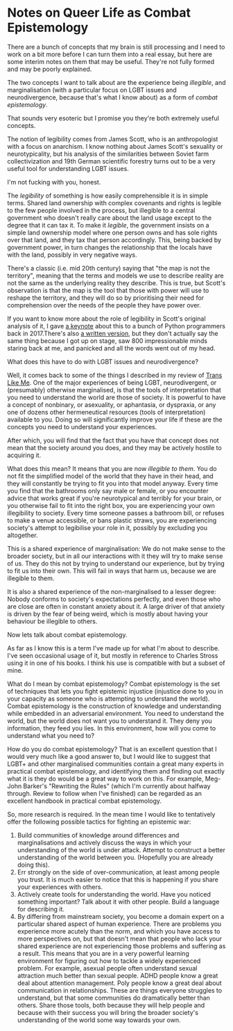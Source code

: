 # Notes on Queer Life as Combat Epistemology

There are a bunch of concepts that my brain is still processing and I need to work on a bit more before I can turn them into a real essay,
but here are some interim notes on them that may be useful. They're not fully formed and may be poorly explained.

The two concepts I want to talk about are the experience being *illegible*,
and marginalisation (with a particular focus on LGBT issues and neurodivergence, because that's what I know about) as a form of *combat epistemology*.

That sounds very esoteric but I promise you they're both extremely useful concepts.

The notion of legibility comes from James Scott, who is an anthropologist with a focus on anarchism.
I know nothing about James Scott's sexuality or neurotypicality, but his analysis of the similarities between Soviet farm collectivization and 19th German scientific forestry turns out to be a very useful tool for understanding LGBT issues.

I'm not fucking with you, honest.

The *legibility* of something is how easily comprehensible it is in simple terms. Shared land ownership with complex covenants and rights is legible to the few people involved in the process, but illegible to a central government who doesn't really care about the land usage except to the degree that it can tax it. To make it *legible*, the government insists on a simple land ownership model where one person owns and has sole rights over that land, and they tax that person accordingly. This, being backed by government power, in turn changes the relationship that the locals have with the land, possibly in very negative ways.

There's a classic (i.e. mid 20th century) saying that "the map is not the territory", meaning that the terms and models we use to describe reality are not the same as the underlying reality they describe.
This is true, but Scott's observation is that the map is the tool that those with power will use to reshape the territory,
and they will do so by prioritising their need for comprehension over the needs of the people they have power over.

If you want to know more about the role of legibility in Scott's original analysis of it, I gave [a keynote](https://www.youtube.com/watch?v=F8mi1LxtOAc) about this to a bunch of Python programmers back in 2017.There's also [a written version](https://www.drmaciver.com/2017/11/shaping-the-world/), but they don't actually say the same thing because I got up on stage, saw 800 impressionable minds staring back at me, and panicked and all the words went out of my head.

What does this have to do with LGBT issues and neurodivergence?

Well, it comes back to some of the things I described in my review of [Trans Like Me](https://notebook.drmaciver.com/posts/2018-11-12-06:24.html).
One of the major experiences of being LGBT, neurodivergent, or (presumably) otherwise marginalised,
is that the tools of interpretation that you need to understand the world are those of society.
It is powerful to have a concept of nonbinary, or asexuality, or aphantasia, or dyspraxia, or any one of dozens other hermeneutical resources (tools of interpretation) available to you.
Doing so will significantly improve your life if these are the concepts you need to understand your experiences.

After which, you will find that the fact that you have that concept does not mean that the society around you does,
and they may be actively hostile to acquiring it.

What does this mean? It means that you are now *illegible to them*. You do not fit the simplified model of the world that they have in their head,
and they will constantly be trying to fit you into that model anyway.
Every time you find that the bathrooms only say male or female, or you encounter advice that works great if you're neurotypical and terribly for your brain,
or you otherwise fail to fit into the right box, you are experiencing your own illegibility to society.
Every time someone passes a bathroom bill, or refuses to make a venue accessible, or bans plastic straws, you are experiencing society's attempt to legibilise your role in it,
possibly by excluding you altogether.

This is a shared experience of marginalisation: We do not make sense to the broader society, but in all our interactions with it they will try to make sense of us.
They do this not by trying to understand our experience, but by trying to fit us into their own.
This will fail in ways that harm us, because we are illegible to them.

It is also a shared experience of the non-marginalised to a lesser degree: Nobody conforms to society's expectations perfectly, and even those who are close are often in constant anxiety about it.
A large driver of that anxiety is driven by the fear of being weird, which is mostly about having your behaviour be illegible to others.

Now lets talk about combat epistemology.

As far as I know this is a term I've made up for what I'm about to describe. I've seen occasional usage of it, but mostly in reference to Charles Stross using it in one of his books.
I think his use is compatible with but a subset of mine.

What do I mean by combat epistemology?
Combat epistemology is the set of techniques that lets you fight epistemic injustice (injustice done to you in your capacity as someone who is attempting to understand the world).
Combat epistemology is the construction of knowledge and understanding while embedded in an adversarial environment.
You need to understand the world, but the world does not want you to understand it.
They deny you information, they feed you lies.
In this environment, how will you come to understand what you need to?

How do you do combat epistemology?
That is an excellent question that I would very much like a good answer to,
but I would like to suggest that LGBT+ and other marginalised communities contain a great many experts in practical combat epistemology,
and identifying them and finding out exactly what it is they do would be a great way to work on this.
For example, Meg-John Barker's "Rewriting the Rules" (which I'm currently about halfway through. Review to follow when I've finished) can be regarded as an excellent handbook in practical combat epistemology.

So, more research is required. In the mean time I would like to tentatively offer the following possible tactics for fighting an epistemic war:

1. Build communities of knowledge around differences and marginalisations and actively discuss the ways in which your understanding of the world is under attack. Attempt to construct a better understanding of the world between you. (Hopefully you are already doing this).
2. Err strongly on the side of over-communication, at least among people you trust. It is much easier to notice that this is happening if you share your experiences with others.
3. Actively create tools for understanding the world. Have you noticed something important? Talk about it with other people. Build a language for describing it.
4. By differing from mainstream society, you become a domain expert on a particular shared aspect of human experience. There are problems you experience more acutely than the norm, and which you have access to more perspectives on, but that doesn't mean that people who lack your shared experience are not experiencing those problems and suffering as a result. This means that you are in a very powerful learning environment for figuring out how to tackle a widely experienced problem. For example, asexual people often understand sexual attraction much better than sexual people. ADHD people know a great deal about attention management. Poly people know a great deal about communication in relationships. These are things everyone struggles to understand, but that some communities do dramatically better than others. Share those tools, both because they will help people and because with their success you will bring the broader society's understanding of the world some way towards your own.
